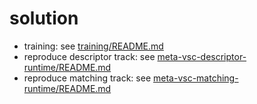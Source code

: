 # solution

- training: see [training/README.md](training/README.md)
- reproduce descriptor track: see [meta-vsc-descriptor-runtime/README.md](meta-vsc-descriptor-runtime/README.md)
- reproduce matching track: see [meta-vsc-matching-runtime/README.md](meta-vsc-matching-runtime/README.md)
